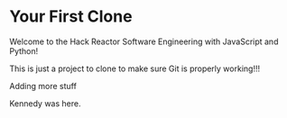 # Your First Clone

Welcome to the Hack Reactor Software Engineering with JavaScript and Python!

This is just a project to clone to make sure Git is properly working!!!

Adding more stuff

Kennedy was here.

